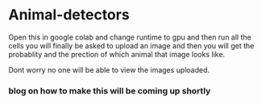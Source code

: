 # Animal-detectors

Open this in google colab and change runtime to gpu and then run all the cells
you will finally be asked to upload an image and then you will get the probablity 
and the prection of which animal that image looks like.

Dont worry no one will be able to view the images uploaded. 

### blog on how to make this will be coming up shortly
